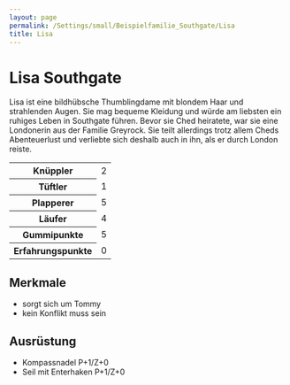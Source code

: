 ```yaml
---
layout: page
permalink: /Settings/small/Beispielfamilie_Southgate/Lisa
title: Lisa
---
```


# Lisa Southgate

Lisa ist eine bildhübsche Thumblingdame mit blondem Haar und strahlenden Augen. Sie mag bequeme Kleidung und würde am liebsten ein ruhiges Leben in Southgate führen. Bevor sie Ched heiratete, war sie eine Londonerin aus der Familie Greyrock. Sie teilt allerdings trotz allem Cheds Abenteuerlust und verliebte sich deshalb auch in ihn, als er durch London reiste.

<table>
<tbody>
<tr><th>Knüppler</th><td>2</td></tr>
<tr><th>Tüftler</th><td>1</td></tr>
<tr><th>Plapperer</th><td>5</td></tr>
<tr><th>Läufer</th><td>4</td></tr>
<tr><th>Gummipunkte</th><td>5</td></tr>
<tr><th>Erfahrungspunkte</th><td>0</td></tr>
</tbody>
</table>

## Merkmale

- sorgt sich um Tommy
- kein Konflikt muss sein

## Ausrüstung

- Kompassnadel P+1/Z+0
- Seil mit Enterhaken P+1/Z+0
